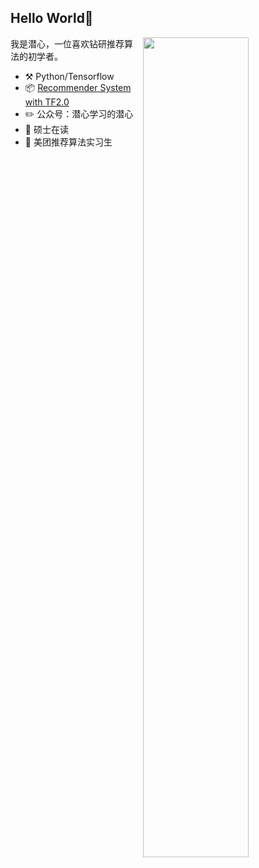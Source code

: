 ## Hello World👋


[<img align="right" width="58%" src="https://github-readme-stats.vercel.app/api?username=ZiyaoGeng&hide=prs&count_private=true&show_icons=false&bg_color=30,e96443,904e95&title_color=fff&text_color=fff">](https://github.com/ZiyaoGeng)

我是潜心，一位喜欢钻研推荐算法的初学者。

-   :hammer_and_pick: Python/Tensorflow
-   :package:  [Recommender System with TF2.0](https://github.com/ZiyaoGeng/Recommender-System-with-TF2.0)
-   :pencil2: 公众号：潜心学习的潜心
-   :school: 硕士在读
-   :office: 美团推荐算法实习生


<!--
<p>我是潜心，硕士在读，一位喜欢钻研推荐算法的初学者😄。</p>
<div align="center">
  <p>
    <a href="https://github.com/ZiyaoGeng">
      <img align="center" src="https://github-readme-stats.vercel.app/api?username=ZiyaoGeng&hide=prs&count_private=true&show_icons=false&bg_color=30,e96443,904e95&title_color=fff&text_color=fff"/>
    </a>
  </p>
</div>
-->


<!--
<p style="float: left">
    <a href="https://github.com/ZiyaoGeng">
      <img align="center" src="https://github-readme-stats.vercel.app/api?username=ZiyaoGeng&hide=prs&count_private=true&show_icons=false&bg_color=30,e96443,904e95&title_color=fff&text_color=fff"/>
    </a>
    <a href="https://github.com/ZiyaoGeng">
      <img align="center" src="https://github-readme-stats.vercel.app/api/top-langs/?username=ZiyaoGeng&layout=compact"/>
    </a>
  </p>
-->

<!--
**ZiyaoGeng/ZiyaoGeng** is a ✨ _special_ ✨ repository because its `README.md` (this file) appears on your GitHub profile.

Here are some ideas to get you started:

- 🔭 I’m currently working on ...
- 🌱 I’m currently learning ...
- 👯 I’m looking to collaborate on ...
- 🤔 I’m looking for help with ...
- 💬 Ask me about ...
- 📫 How to reach me: ...
- 😄 Pronouns: ...
- ⚡ Fun fact: ...
-->
